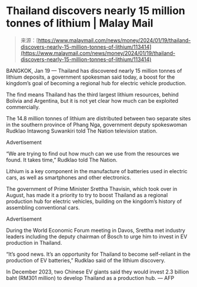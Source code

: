 <!--yml
category: 未分类
date: 2024-05-27 14:55:37
-->

# Thailand discovers nearly 15 million tonnes of lithium | Malay Mail

> 来源：[https://www.malaymail.com/news/money/2024/01/19/thailand-discovers-nearly-15-million-tonnes-of-lithium/113414](https://www.malaymail.com/news/money/2024/01/19/thailand-discovers-nearly-15-million-tonnes-of-lithium/113414)

BANGKOK, Jan 19 — Thailand has discovered nearly 15 million tonnes of lithium deposits, a government spokesman said today, a boost for the kingdom’s goal of becoming a regional hub for electric vehicle production.

The find means Thailand has the third largest lithium resources, behind Bolivia and Argentina, but it is not yet clear how much can be exploited commercially.

The 14.8 million tonnes of lithium are distributed between two separate sites in the southern province of Phang Nga, government deputy spokeswoman Rudklao Intawong Suwankiri told The Nation television station.

Advertisement

“We are trying to find out how much can we use from the resources we found. It takes time,” Rudklao told The Nation.

Lithium is a key component in the manufacture of batteries used in electric cars, as well as smartphones and other electronics.

The government of Prime Minister Srettha Thavisin, which took over in August, has made it a priority to try to boost Thailand as a regional production hub for electric vehicles, building on the kingdom’s history of assembling conventional cars.

Advertisement

During the World Economic Forum meeting in Davos, Srettha met industry leaders including the deputy chairman of Bosch to urge him to invest in EV production in Thailand.

“It’s good news. It’s an opportunity for Thailand to become self-reliant in the production of EV batteries,” Rudklao said of the lithium discovery.

In December 2023, two Chinese EV giants said they would invest 2.3 billion baht (RM301 million) to develop Thailand as a production hub. — AFP